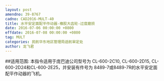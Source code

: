 ```yaml
---
layout: post
amendno: 39-8767
cadno: CAD2016-MULT-40
title: 水平安定面配平作动器-橡胶大齿轮-过度磨损
date: 2016-07-06 00:00:00 +0800
effdate: 2016-07-08 00:00:00 +0800
tag: MULT
categories: 民航华东地区管理局适航审定处
author: 龙飞君
---
```


##适用范围:
本指令适用于庞巴迪公司型号为 CL-600-2C10, CL-600-2D15, CL-600-2D24和CL-600-2E25，并安装有件号为 8489-7或8489-7R的水平安定面配平作动器的飞机。

